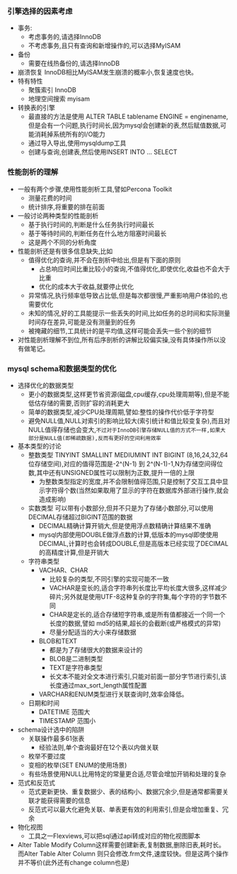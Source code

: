 ### 引擎选择的因素考虑

- 事务:
  - 考虑事务的,请选择InnoDB
  - 不考虑事务,且只有查询和新增操作的,可以选择MyISAM
- 备份
  - 需要在线热备份的,请选择InnoDB
- 崩溃恢复 InnoDB相比MyISAM发生崩溃的概率小,恢复速度也快。
- 特有特性
  - 聚簇索引 InnoDB
  - 地理空间搜索 myisam
- 转换表的引擎
  - 最直接的方法是使用 ALTER TABLE tablename ENGINE = enginename, 但是会有一个问题,执行时间长,因为mysql会创建新的表,然后赋值数据,可能消耗掉系统所有的I/O能力
  - 通过导入导出,使用mysqldump工具
  - 创建与查询,创建表,然后使用INSERT INTO ... SELECT

### 性能剖析的理解

- 一般有两个步骤,使用性能剖析工具,譬如Percona Toolkit
  - 测量花费的时间
  - 统计排序,将重要的排在前面
- 一般讨论两种类型的性能剖析
  - 基于执行时间的,判断是什么任务执行时间最长
  - 基于等待时间的,判断任务在什么地方阻塞时间最长
  - 这是两个不同的分析角度
- 性能剖析还是有很多信息缺失,比如
  - 值得优化的查询,并不会在剖析中给出,但是有下面的原则
    - 占总响应时间比重比较小的查询,不值得优化,即使优化,收益也不会大于比重
    - 优化的成本大于收益,就要停止优化
  - 异常情况,执行频率低导致占比低,但是每次都很慢,严重影响用户体验的,也需要优化
  - 未知的情况,好的工具能提示一些丢失的时间,比如任务的总时间和实际测量时间存在差异,可能是没有测量到的任务
  - 被掩藏的细节,工具统计的是平均值,这样可能会丢失一些个别的细节
- 对性能剖析理解不到位,所有后序剖析的讲解比较偏实操,没有具体操作所以没有做笔记。

### mysql schema和数据类型的优化

- 选择优化的数据类型
  - 更小的数据类型,这样更节省资源(磁盘,cpu缓存,cpu处理周期等),但是不能低估存储的需要,否则扩容的消耗更大
  - 简单的数据类型,减少CPU处理周期,譬如:整性的操作代价低于字符型
  - 避免NULL值,NULL对索引的影响比较大(索引统计和值比较变复杂),而且对NULL值得存储也会变大,```不过对于InnoDB引擎存储NULL值的方式不一样,如果大部分是NULL值(即稀疏数据),反而有更好的空间利用效率```
- 基本类型的讨论
  - 整数类型 TINYINT SMALLINT MEDIUMINT INT BIGINT (8,16,24,32,64位存储空间),对应的值得范围是-2^(N-1) 到 2^(N-1)-1,N为存储空间得位数,其中还有UNSIGNED属性可以限制为正数,提升一倍的上限
    - 为整数类型指定的宽度,并不会限制值得范围,只是控制了交互工具中显示字符得个数(当然如果取用了显示的字符在数据库外部进行操作,就会造成影响)
  - 实数类型 可以带有小数部分,但并不只是为了存储小数部分,可以使用DECIMAL存储超过BIGINT范围的数据
    - DECIMAL精确计算开销大,但是使用浮点数精确计算结果不准确
    - mysql内部使用DOUBLE做浮点数的计算,低版本的mysql即使使用DECIMAL,计算时也会转成DOUBLE,但是高版本已经实现了DECIMAL的高精度计算,但是开销大
  - 字符串类型
    - VACHAR、CHAR
      - 比较复杂的类型,不同引擎的实现可能不一致
      - VACHAR是变长的,适合字符串列长度比平均长度大很多,这样减少碎片;另外就是使用UTF-8这种复杂的字符集,每个字符的字节数不同
      - CHAR是定长的,适合存储短字符串,或是所有值都接近一个同一个长度的数据,譬如 md5的结果,超长的会截断(或严格模式的异常)
      - 尽量分配适当的大小来存储数据
    - BLOB和TEXT
      - 都是为了存储很大的数据来设计的
      - BLOB是二进制类型
      - TEXT是字符串类型
      - 长文本不能对全文本进行索引,只能对前面一部分字节进行索引,该长度通过max_sort_length属性配置
    - VARCHAR和ENUM类型进行关联查询时,效率会降低。
  - 日期和时间
    - DATETIME 范围大
    - TIMESTAMP 范围小
- schema设计选中的陷阱
  - 关联操作最多61张表
    - 经验法则,单个查询最好在12个表以内做关联
  - 枚举不要过度
  - 变相的枚举(SET ENUM的使用场景)
  - 有些场景使用NULL比用特定的常量更合适,尽管会增加开销和处理的复杂
- 范式和反范式
  - 范式更新更快、重复数据少、表的结构小、数据冗余少,但是通常都需要关联才能获得需要的信息
  - 反范式可以最大化避免关联、单表更有效的利用索引,但是会增加重复、冗余
- 物化视图
  - 工具之一Flexviews,可以把sql通过api转成对应的物化视图脚本
- Alter Table Modify Column这样需要创建新表,复制数据,删除旧表,耗时长。而Alter Table Alter Column 则只会修改.frm文件,速度较快。但是这两个操作并不等价(此外还有change column也是)
